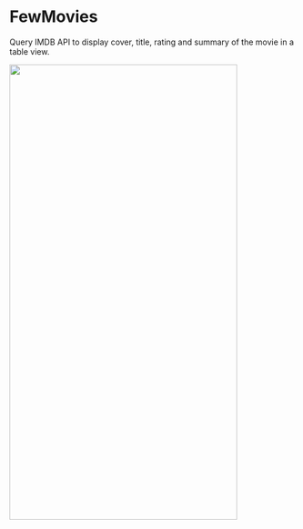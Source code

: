 # FewMovies
Query IMDB API to display cover, title, rating and summary of the movie in a table view.

<img src="https://user-images.githubusercontent.com/2077000/172561382-beb69df0-bd56-4caf-85e0-1e177e194e36.gif" width="400" height="800">
